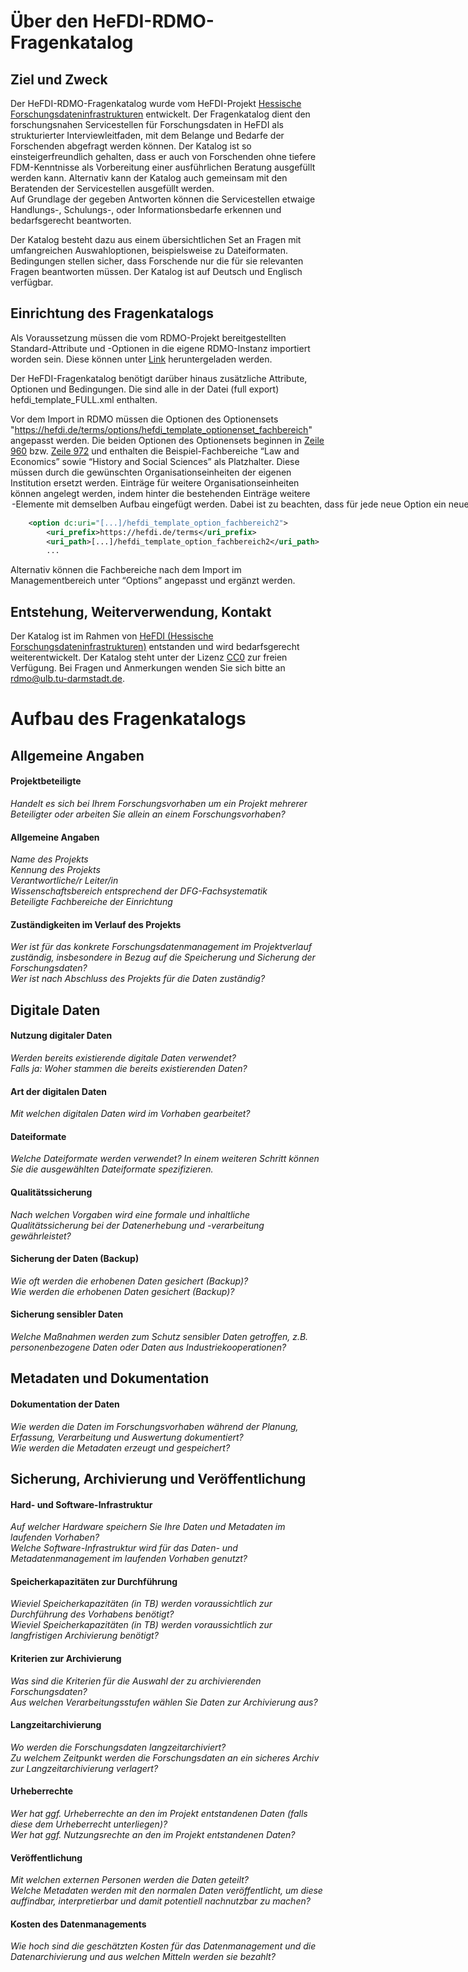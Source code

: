 # Über den HeFDI-RDMO-Fragenkatalog
## Ziel und Zweck
Der HeFDI-RDMO-Fragenkatalog wurde vom HeFDI-Projekt [Hessische Forschungsdateninfrastrukturen](http://www.hefdi.de) entwickelt. Der Fragenkatalog dient den forschungsnahen Servicestellen für Forschungsdaten in HeFDI als strukturierter Interviewleitfaden, mit dem Belange und Bedarfe der Forschenden abgefragt werden können. Der Katalog ist so einsteigerfreundlich gehalten, dass er auch von Forschenden ohne tiefere FDM-Kenntnisse als Vorbereitung einer ausführlichen Beratung ausgefüllt werden kann. Alternativ kann der Katalog auch gemeinsam mit den Beratenden der Servicestellen ausgefüllt werden.  
Auf Grundlage der gegeben Antworten können die Servicestellen etwaige Handlungs-, Schulungs-, oder Informationsbedarfe erkennen und bedarfsgerecht beantworten.

Der Katalog besteht dazu aus einem übersichtlichen Set an Fragen mit umfangreichen Auswahloptionen, beispielsweise zu Dateiformaten. Bedingungen stellen sicher, dass Forschende nur die für sie relevanten Fragen beantworten müssen. Der Katalog ist auf Deutsch und Englisch verfügbar.

## Einrichtung des Fragenkatalogs
Als Voraussetzung müssen die vom RDMO-Projekt bereitgestellten Standard-Attribute und -Optionen in die eigene RDMO-Instanz importiert worden sein. Diese können unter [Link](/rdmorganiser) heruntergeladen werden.

Der HeFDI-Fragenkatalog benötigt darüber hinaus zusätzliche Attribute, Optionen und Bedingungen. Die sind alle in der Datei (full export) hefdi_template_FULL.xml enthalten.

Vor dem Import in RDMO müssen die Optionen des Optionensets "https://hefdi.de/terms/options/hefdi_template_optionenset_fachbereich" angepasst werden. Die beiden Optionen des Optionensets beginnen in [Zeile 960](hefdi_template_FULL.xml#L960) bzw. [Zeile 972](hefdi_template_FULL.xml#L972) und enthalten die Beispiel-Fachbereiche “Law and Economics” sowie “History and Social Sciences” als Platzhalter. Diese müssen durch die gewünschten Organisationseinheiten der eigenen Institution ersetzt werden. Einträge für weitere Organisationseinheiten können angelegt werden, indem hinter die bestehenden Einträge weitere <option>-Elemente mit demselben Aufbau eingefügt werden. Dabei ist zu beachten, dass für jede neue Option ein neuer Key vergeben werden muss:  
```xml
    <option dc:uri="[...]/hefdi_template_option_fachbereich2">  
        <uri_prefix>https://hefdi.de/terms</uri_prefix>
        <uri_path>[...]/hefdi_template_option_fachbereich2</uri_path>
        ...  
```
Alternativ können die Fachbereiche nach dem Import im Managementbereich unter “Options” angepasst und ergänzt werden.

## Entstehung, Weiterverwendung, Kontakt
Der Katalog ist im Rahmen von [HeFDI (Hessische Forschungsdateninfrastrukturen)](https://www.hefdi.de) entstanden und wird bedarfsgerecht weiterentwickelt.
Der Katalog steht unter der Lizenz [CC0](https://creativecommons.org/publicdomain/zero/1.0/) zur freien Verfügung.
Bei Fragen und Anmerkungen wenden Sie sich bitte an rdmo@ulb.tu-darmstadt.de.

# Aufbau des Fragenkatalogs
## Allgemeine Angaben
#### Projektbeteiligte
*Handelt es sich bei Ihrem Forschungsvorhaben um ein Projekt mehrerer Beteiligter oder arbeiten Sie allein an einem Forschungsvorhaben?*
#### Allgemeine Angaben
*Name des Projekts*  
*Kennung des Projekts*  
*Verantwortliche/r Leiter/in*  
*Wissenschaftsbereich entsprechend der DFG-Fachsystematik*  
*Beteiligte Fachbereiche der Einrichtung*
#### Zuständigkeiten im Verlauf des Projekts
*Wer ist für das konkrete Forschungsdatenmanagement im Projektverlauf zuständig, insbesondere in Bezug auf die Speicherung und Sicherung der Forschungsdaten?*  
*Wer ist nach Abschluss des Projekts für die Daten zuständig?*
## Digitale Daten
#### Nutzung digitaler Daten
*Werden bereits existierende digitale Daten verwendet?*  
*Falls ja: Woher stammen die bereits existierenden Daten?*
#### Art der digitalen Daten
*Mit welchen digitalen Daten wird im Vorhaben gearbeitet?*
#### Dateiformate
*Welche Dateiformate werden verwendet? In einem weiteren Schritt können Sie die ausgewählten Dateiformate spezifizieren.*
#### Qualitätssicherung
*Nach welchen Vorgaben wird eine formale und inhaltliche Qualitätssicherung bei der Datenerhebung und -verarbeitung gewährleistet?*
#### Sicherung der Daten (Backup)
*Wie oft werden die erhobenen Daten gesichert (Backup)?*  
*Wie werden die erhobenen Daten gesichert (Backup)?*
#### Sicherung sensibler Daten
*Welche Maßnahmen werden zum Schutz sensibler Daten getroffen, z.B. personenbezogene Daten oder Daten aus Industriekooperationen?*
## Metadaten und Dokumentation
#### Dokumentation der Daten
*Wie werden die Daten im Forschungsvorhaben während der Planung, Erfassung, Verarbeitung und Auswertung dokumentiert?*  
*Wie werden die Metadaten erzeugt und gespeichert?*
## Sicherung, Archivierung und Veröffentlichung
#### Hard- und Software-Infrastruktur
*Auf welcher Hardware speichern Sie Ihre Daten und Metadaten im laufenden Vorhaben?*  
*Welche Software-Infrastruktur wird für das Daten- und Metadatenmanagement im laufenden Vorhaben genutzt?*
#### Speicherkapazitäten zur Durchführung
*Wieviel Speicherkapazitäten (in TB) werden voraussichtlich zur Durchführung des Vorhabens benötigt?*  
*Wieviel Speicherkapazitäten (in TB) werden voraussichtlich zur langfristigen Archivierung benötigt?*
#### Kriterien zur Archivierung
*Was sind die Kriterien für die Auswahl der zu archivierenden Forschungsdaten?*  
*Aus welchen Verarbeitungsstufen wählen Sie Daten zur Archivierung aus?*
#### Langzeitarchivierung
*Wo werden die Forschungsdaten langzeitarchiviert?*    
*Zu welchem Zeitpunkt werden die Forschungsdaten an ein sicheres Archiv zur Langzeitarchivierung verlagert?*
#### Urheberrechte
*Wer hat ggf. Urheberrechte an den im Projekt entstandenen Daten (falls diese dem Urheberrecht unterliegen)?*  
*Wer hat ggf. Nutzungsrechte an den im Projekt entstandenen Daten?*
#### Veröffentlichung
*Mit welchen externen Personen werden die Daten geteilt?*  
*Welche Metadaten werden mit den normalen Daten veröffentlicht, um diese auffindbar, interpretierbar und damit potentiell nachnutzbar zu machen?*
#### Kosten des Datenmanagements
*Wie hoch sind die geschätzten Kosten für das Datenmanagement und die Datenarchivierung und aus welchen Mitteln werden sie bezahlt?*
